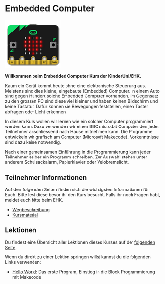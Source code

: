 # Embedded Computer

![microbit](microbit.png)

**Willkommen beim Embedded Computer Kurs der KinderUni/EHK.** 

Kaum ein Gerät kommt heute ohne eine elektronische Steuerung aus. Meistens sind dies kleine, eingebaute (Embedded) Computer. In einem Auto sind gegen Hundert solche Embedded Computer vorhanden. Im Gegensatz zu den grossen PC sind diese viel kleiner und haben keinen Bildschirm und keine Tastatur. Dafür können sie Bewegungen feststellen, einen Taster abfragen oder Licht erkennen.

In diesem Kurs wollen wir lernen wie ein solcher Computer programmiert werden kann. Dazu verwenden wir einen BBC micro:bit Computer den jeder Teilnehmer anschliessend nach Hause mitnehmen kann. Die Programme entwickeln wir grafisch am Computer (Microsoft Makecode). Vorkenntnisse sind dazu keine notwendig.

Nach einer gemeinsamen Einführung in die Programmierung kann jeder Teilnehmer selber ein Programm schreiben. Zur Auswahl stehen unter anderem Schulsackalarm, Papierklavier oder Velobremslicht.



## Teilnehmer Informationen

Auf den folgenden Seiten finden sich die wichtigsten Informationen für Euch. Bitte lest diese bevor ihr den Kurs besucht. Falls ihr noch Fragen habt, meldet euch bitte beim EHK.

*   [Wegbeschreibung](info_way.md)
*   [Kursmaterial](info_material.md)

  

## Lektionen

Du findest eine Übersicht aller Lektionen dieses Kurses auf der [folgenden Seite](lessons/index.md).

Wenn du direkt zu einer Lektion springen willst kannst du die folgenden Links verwenden:

*   [Hello World](lessons/10_hello_world/lesson.md): Das erste Program, Einstieg in die Block Programmierung mit Makecode
